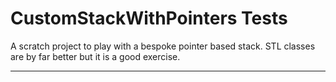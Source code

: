 # CustomStackWithPointers Tests

A scratch project to play with a bespoke pointer based stack.  STL classes are by far better but it is a good exercise.

---

